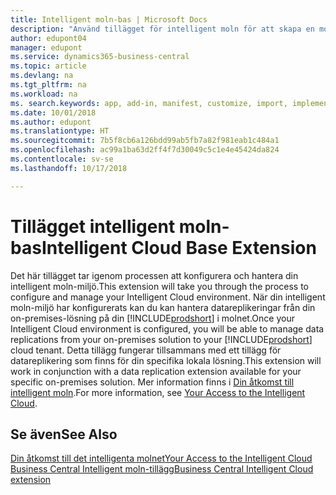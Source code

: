 ```yaml
---
title: Intelligent moln-bas | Microsoft Docs
description: "Använd tillägget för intelligent moln för att skapa en molnkopia av dina data så att du är ansluten till intelligent moln."
author: edupont04
manager: edupont
ms.service: dynamics365-business-central
ms.topic: article
ms.devlang: na
ms.tgt_pltfrm: na
ms.workload: na
ms. search.keywords: app, add-in, manifest, customize, import, implement
ms.date: 10/01/2018
ms.author: edupont
ms.translationtype: HT
ms.sourcegitcommit: 7b5f8cb6a126bdd99ab5fb7a82f981eab1c484a1
ms.openlocfilehash: ac99a1ba63d2ff4f7d30049c5c1e4e45424da824
ms.contentlocale: sv-se
ms.lasthandoff: 10/17/2018

---
```


# <a name="intelligent-cloud-base-extension"></a><span data-ttu-id="24c29-103">Tillägget intelligent moln-bas</span><span class="sxs-lookup"><span data-stu-id="24c29-103">Intelligent Cloud Base Extension</span></span>

<span data-ttu-id="24c29-104">Det här tillägget tar igenom processen att konfigurera och hantera din intelligent moln-miljö.</span><span class="sxs-lookup"><span data-stu-id="24c29-104">This extension will take you through the process to configure and manage your Intelligent Cloud environment.</span></span> <span data-ttu-id="24c29-105">När din intelligent moln-miljö har konfigurerats kan du kan hantera datareplikeringar från din on-premises-lösning på din [!INCLUDE[prodshort](includes/prodshort.md)] i molnet.</span><span class="sxs-lookup"><span data-stu-id="24c29-105">Once your Intelligent Cloud environment is configured, you will be able to manage data replications from your on-premises solution to your [!INCLUDE[prodshort](includes/prodshort.md)] cloud tenant.</span></span> <span data-ttu-id="24c29-106">Detta tillägg fungerar tillsammans med ett tillägg för datareplikering som finns för din specifika lokala lösning.</span><span class="sxs-lookup"><span data-stu-id="24c29-106">This extension will work in conjunction with a data replication extension available for your specific on-premises solution.</span></span> <span data-ttu-id="24c29-107">Mer information finns i [Din åtkomst till intelligent moln](about-intelligent-cloud.md).</span><span class="sxs-lookup"><span data-stu-id="24c29-107">For more information, see [Your Access to the Intelligent Cloud](about-intelligent-cloud.md).</span></span>  

## <a name="see-also"></a><span data-ttu-id="24c29-108">Se även</span><span class="sxs-lookup"><span data-stu-id="24c29-108">See Also</span></span>

[<span data-ttu-id="24c29-109">Din åtkomst till det intelligenta molnet</span><span class="sxs-lookup"><span data-stu-id="24c29-109">Your Access to the Intelligent Cloud</span></span>](about-intelligent-cloud.md)  
[<span data-ttu-id="24c29-110">Business Central Intelligent moln-tillägg</span><span class="sxs-lookup"><span data-stu-id="24c29-110">Business Central Intelligent Cloud extension</span></span>](ui-extensions-data-replication.md)  

